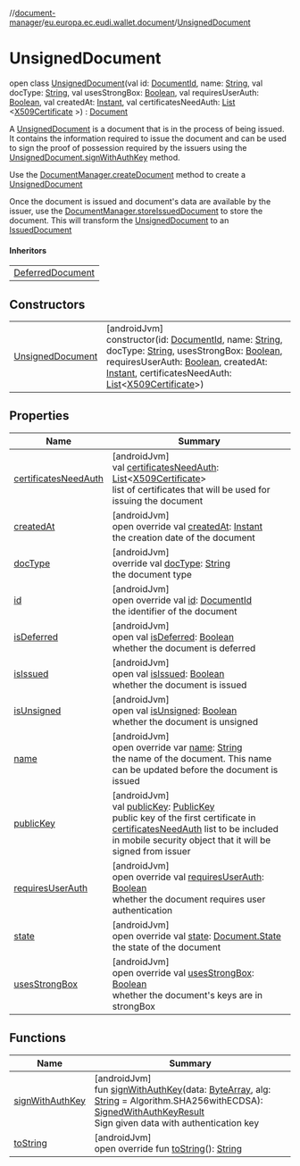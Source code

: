 //[document-manager](../../../index.md)/[eu.europa.ec.eudi.wallet.document](../index.md)/[UnsignedDocument](index.md)

# UnsignedDocument

open class [UnsignedDocument](index.md)(val id: [DocumentId](../-document-id/index.md),
name: [String](https://kotlinlang.org/api/latest/jvm/stdlib/kotlin/-string/index.html), val
docType: [String](https://kotlinlang.org/api/latest/jvm/stdlib/kotlin/-string/index.html), val
usesStrongBox: [Boolean](https://kotlinlang.org/api/latest/jvm/stdlib/kotlin/-boolean/index.html),
val
requiresUserAuth: [Boolean](https://kotlinlang.org/api/latest/jvm/stdlib/kotlin/-boolean/index.html),
val createdAt: [Instant](https://developer.android.com/reference/kotlin/java/time/Instant.html), val
certificatesNeedAuth: [List](https://kotlinlang.org/api/latest/jvm/stdlib/kotlin.collections/-list/index.html)
&lt;[X509Certificate](https://developer.android.com/reference/kotlin/java/security/cert/X509Certificate.html)
&gt;) : [Document](../-document/index.md)

A [UnsignedDocument](index.md) is a document that is in the process of being issued. It contains the
information required to issue the document and can be used to sign the proof of possession required
by the issuers using the [UnsignedDocument.signWithAuthKey](sign-with-auth-key.md) method.

Use the [DocumentManager.createDocument](../-document-manager/create-document.md) method to create
a [UnsignedDocument](index.md)

Once the document is issued and document's data are available by the issuer, use
the [DocumentManager.storeIssuedDocument](../-document-manager/store-issued-document.md) to store
the document. This will transform the [UnsignedDocument](index.md) to
an [IssuedDocument](../-issued-document/index.md)

#### Inheritors

|                                                    |
|----------------------------------------------------|
| [DeferredDocument](../-deferred-document/index.md) |

## Constructors

|                                           |                                                                                                                                                                                                                                                                                                                                                                                                                                                                                                                                                                                                                                                                                                                                                                                                   |
|-------------------------------------------|---------------------------------------------------------------------------------------------------------------------------------------------------------------------------------------------------------------------------------------------------------------------------------------------------------------------------------------------------------------------------------------------------------------------------------------------------------------------------------------------------------------------------------------------------------------------------------------------------------------------------------------------------------------------------------------------------------------------------------------------------------------------------------------------------|
| [UnsignedDocument](-unsigned-document.md) | [androidJvm]<br>constructor(id: [DocumentId](../-document-id/index.md), name: [String](https://kotlinlang.org/api/latest/jvm/stdlib/kotlin/-string/index.html), docType: [String](https://kotlinlang.org/api/latest/jvm/stdlib/kotlin/-string/index.html), usesStrongBox: [Boolean](https://kotlinlang.org/api/latest/jvm/stdlib/kotlin/-boolean/index.html), requiresUserAuth: [Boolean](https://kotlinlang.org/api/latest/jvm/stdlib/kotlin/-boolean/index.html), createdAt: [Instant](https://developer.android.com/reference/kotlin/java/time/Instant.html), certificatesNeedAuth: [List](https://kotlinlang.org/api/latest/jvm/stdlib/kotlin.collections/-list/index.html)&lt;[X509Certificate](https://developer.android.com/reference/kotlin/java/security/cert/X509Certificate.html)&gt;) |

## Properties

| Name                                              | Summary                                                                                                                                                                                                                                                                                                                                             |
|---------------------------------------------------|-----------------------------------------------------------------------------------------------------------------------------------------------------------------------------------------------------------------------------------------------------------------------------------------------------------------------------------------------------|
| [certificatesNeedAuth](certificates-need-auth.md) | [androidJvm]<br>val [certificatesNeedAuth](certificates-need-auth.md): [List](https://kotlinlang.org/api/latest/jvm/stdlib/kotlin.collections/-list/index.html)&lt;[X509Certificate](https://developer.android.com/reference/kotlin/java/security/cert/X509Certificate.html)&gt;<br>list of certificates that will be used for issuing the document |
| [createdAt](created-at.md)                        | [androidJvm]<br>open override val [createdAt](created-at.md): [Instant](https://developer.android.com/reference/kotlin/java/time/Instant.html)<br>the creation date of the document                                                                                                                                                                 |
| [docType](doc-type.md)                            | [androidJvm]<br>override val [docType](doc-type.md): [String](https://kotlinlang.org/api/latest/jvm/stdlib/kotlin/-string/index.html)<br>the document type                                                                                                                                                                                          |
| [id](id.md)                                       | [androidJvm]<br>open override val [id](id.md): [DocumentId](../-document-id/index.md)<br>the identifier of the document                                                                                                                                                                                                                             |
| [isDeferred](../-document/is-deferred.md)         | [androidJvm]<br>open val [isDeferred](../-document/is-deferred.md): [Boolean](https://kotlinlang.org/api/latest/jvm/stdlib/kotlin/-boolean/index.html)<br>whether the document is deferred                                                                                                                                                          |
| [isIssued](../-document/is-issued.md)             | [androidJvm]<br>open val [isIssued](../-document/is-issued.md): [Boolean](https://kotlinlang.org/api/latest/jvm/stdlib/kotlin/-boolean/index.html)<br>whether the document is issued                                                                                                                                                                |
| [isUnsigned](../-document/is-unsigned.md)         | [androidJvm]<br>open val [isUnsigned](../-document/is-unsigned.md): [Boolean](https://kotlinlang.org/api/latest/jvm/stdlib/kotlin/-boolean/index.html)<br>whether the document is unsigned                                                                                                                                                          |
| [name](name.md)                                   | [androidJvm]<br>open override var [name](name.md): [String](https://kotlinlang.org/api/latest/jvm/stdlib/kotlin/-string/index.html)<br>the name of the document. This name can be updated before the document is issued                                                                                                                             |
| [publicKey](public-key.md)                        | [androidJvm]<br>val [publicKey](public-key.md): [PublicKey](https://developer.android.com/reference/kotlin/java/security/PublicKey.html)<br>public key of the first certificate in [certificatesNeedAuth](certificates-need-auth.md) list to be included in mobile security object that it will be signed from issuer                               |
| [requiresUserAuth](requires-user-auth.md)         | [androidJvm]<br>open override val [requiresUserAuth](requires-user-auth.md): [Boolean](https://kotlinlang.org/api/latest/jvm/stdlib/kotlin/-boolean/index.html)<br>whether the document requires user authentication                                                                                                                                |
| [state](state.md)                                 | [androidJvm]<br>open override val [state](state.md): [Document.State](../-document/-state/index.md)<br>the state of the document                                                                                                                                                                                                                    |
| [usesStrongBox](uses-strong-box.md)               | [androidJvm]<br>open override val [usesStrongBox](uses-strong-box.md): [Boolean](https://kotlinlang.org/api/latest/jvm/stdlib/kotlin/-boolean/index.html)<br>whether the document's keys are in strongBox                                                                                                                                           |

## Functions

| Name                                     | Summary                                                                                                                                                                                                                                                                                                                                                                                        |
|------------------------------------------|------------------------------------------------------------------------------------------------------------------------------------------------------------------------------------------------------------------------------------------------------------------------------------------------------------------------------------------------------------------------------------------------|
| [signWithAuthKey](sign-with-auth-key.md) | [androidJvm]<br>fun [signWithAuthKey](sign-with-auth-key.md)(data: [ByteArray](https://kotlinlang.org/api/latest/jvm/stdlib/kotlin/-byte-array/index.html), alg: [String](https://kotlinlang.org/api/latest/jvm/stdlib/kotlin/-string/index.html) = Algorithm.SHA256withECDSA): [SignedWithAuthKeyResult](../-signed-with-auth-key-result/index.md)<br>Sign given data with authentication key |
| [toString](to-string.md)                 | [androidJvm]<br>open override fun [toString](to-string.md)(): [String](https://kotlinlang.org/api/latest/jvm/stdlib/kotlin/-string/index.html)                                                                                                                                                                                                                                                 |
